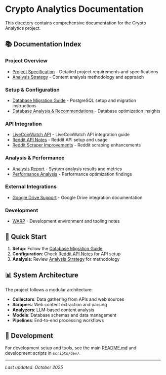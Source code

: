 # Crypto Analytics Documentation

This directory contains comprehensive documentation for the Crypto Analytics project.

## 📚 Documentation Index

### Project Overview
- [Project Specification](project_spec.md) - Detailed project requirements and specifications
- [Analysis Strategy](project_analysis_strategy.md) - Content analysis methodology and approach

### Setup & Configuration
- [Database Migration Guide](DATABASE_MIGRATION_GUIDE.md) - PostgreSQL setup and migration instructions
- [Database Analysis & Recommendations](DATABASE_ANALYSIS_AND_RECOMMENDATIONS.md) - Database optimization insights

### API Integration
- [LiveCoinWatch API](livecoinwatch_api.md) - LiveCoinWatch API integration guide
- [Reddit API Notes](REDDIT_API_NOTES.md) - Reddit API setup and usage
- [Reddit Scraper Improvements](REDDIT_SCRAPER_IMPROVEMENTS.md) - Reddit scraping enhancements

### Analysis & Performance
- [Analysis Report](ANALYSIS_REPORT.md) - System analysis results and metrics
- [Performance Analysis](PERFORMANCE_ANALYSIS.md) - Performance optimization findings

### External Integrations
- [Google Drive Support](GOOGLE_DRIVE_SUPPORT.md) - Google Drive integration documentation

### Development
- [WARP](WARP.md) - Development environment and tooling notes

## 🚀 Quick Start

1. **Setup**: Follow the [Database Migration Guide](DATABASE_MIGRATION_GUIDE.md)
2. **Configuration**: Check [Reddit API Notes](REDDIT_API_NOTES.md) for API setup
3. **Analysis**: Review [Analysis Strategy](project_analysis_strategy.md) for methodology

## 📊 System Architecture

The project follows a modular architecture:
- **Collectors**: Data gathering from APIs and web sources
- **Scrapers**: Web content extraction and parsing
- **Analyzers**: LLM-based content analysis
- **Models**: Database schemas and data management
- **Pipelines**: End-to-end processing workflows

## 🔧 Development

For development setup and tools, see the main [README.md](../README.md) and development scripts in `scripts/dev/`.

---

*Last updated: October 2025*